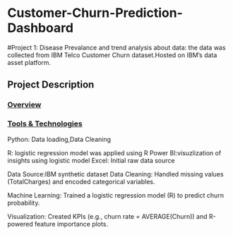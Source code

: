 # Customer-Churn-Prediction-Dashboard
#Project 1: Disease Prevalance and trend analysis
about data: the data was collected from  IBM Telco Customer Churn dataset.Hosted on IBM’s data asset platform.

## Project Description
### <ins>Overview</ins>

### <ins>Tools & Technologies</ins>
Python: Data loading,Data Cleaning

R: logistic regression model was applied using R
Power BI:visuzlization of insights using logistic model 
Excel: Initial raw data source

Data Source:IBM synthetic dataset
Data Cleaning: Handled missing values (TotalCharges) and encoded categorical variables.

Machine Learning: Trained a logistic regression model (R) to predict churn probability.

Visualization: Created  KPIs (e.g., churn rate = AVERAGE(Churn)) and R-powered feature importance plots.




